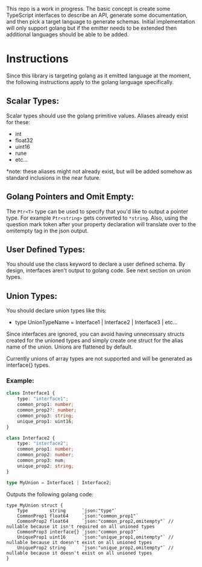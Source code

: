 This repo is a work in progress.  The basic concept is create some TypeScript interfaces to describe an API, generate some documentation, and then pick a target language to generate schemas.  Initial implementation will only support golang but if the emitter needs to be extended then additional languages should be able to be added.

# Instructions
Since this library is targeting golang as it emitted language at the moment, the following instructions apply to the golang language specifically.

## Scalar Types:
Scalar types should use the golang primitive values.  Aliases already exist for these:
 - int
 - float32
 - uint16
 - rune
 - etc...

*note: these aliases might not already exist, but will be added somehow as standard inclusions in the near future.

## Golang Pointers and Omit Empty:
The ```Ptr<T>``` type can be used to specify that you'd like to output a pointer type.  For example ```Ptr<string>``` gets converted to ```*string```.  Also, using the question mark token after your property declaration will translate over to the omitempty tag in the json output.

## User Defined Types:
You should use the class keyword to declare a user defined schema. By design, interfaces aren't output to golang code.  See next section on union types.

## Union Types:
You should declare union types like this:
 - type UnionTypeName = Interface1 | Interface2 | Interface3 | etc...

Since interfaces are ignored, you can avoid having unnecessary structs created for the unioned types and simply create one struct for the alias name of the union.  Unions are flattened by default.

Currently unions of array types are not supported and will be generated as interface{} types.

### Example:

```typescript
class Interface1 {
    type: "interface1";
    common_prop1: number;
    common_prop2?: number;
    common_prop3: string;
    unique_prop1: uint16;
}

class Interface2 {
    type: "interface2";
    common_prop1: number;
    common_prop2: number;
    common_prop3: num;
    unique_prop2: string;
}

type MyUnion = Interface1 | Interface2;
```

Outputs the following golang code:

```golang
type MyUnion struct {
    Type        string      `json:"type"`
    CommonProp1 float64     `json:"common_prop1"`
    CommonProp2 float64     `json:"common_prop2,omitempty"` // nullable because it isn't required on all unioned types
    CommonProp3 interface{} `json:"common_prop3"`
    UniqueProp1 uint16      `json:"unique_prop1,omitempty"` // nullable because it doesn't exist on all unioned types
    UniqueProp2 string      `json:"unique_prop2,omitempty"` // nullable because it doesn't exist on all unioned types
}
```

